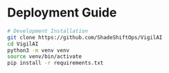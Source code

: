 # Deployment Guide

```bash
# Development Installation
git clone https://github.com/ShadeShiftOps/VigilAI
cd VigilAI
python3 -m venv venv
source venv/bin/activate
pip install -r requirements.txt
```
